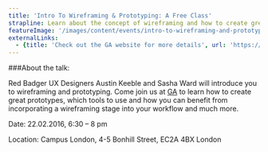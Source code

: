 ```yaml
---
title: 'Intro To Wireframing & Prototyping: A Free Class'
strapline: Learn about the concept of wireframing and how to create great prototypes from 2 brilliant badgers
featureImage: '/images/content/events/intro-to-wireframing-and-prototyping-a-free-class.jpg'
externalLinks:
  - {title: 'Check out the GA website for more details', url: 'https://generalassemb.ly/education/intro-to-wireframing-prototyping-a-free-class/london/18618/'}
---
```

###About the talk:

Red Badger UX Designers Austin Keeble and Sasha Ward will introduce you to wireframing and prototyping. Come join us at [GA](http://www.generalassemb.ly/) to learn how to create great prototypes, which tools to use and how you can benefit from incorporating a wireframing stage into your workflow and much more.


Date: 22.02.2016, 6:30 – 8 pm

Location: Campus London, 4-5 Bonhill Street, EC2A 4BX London
